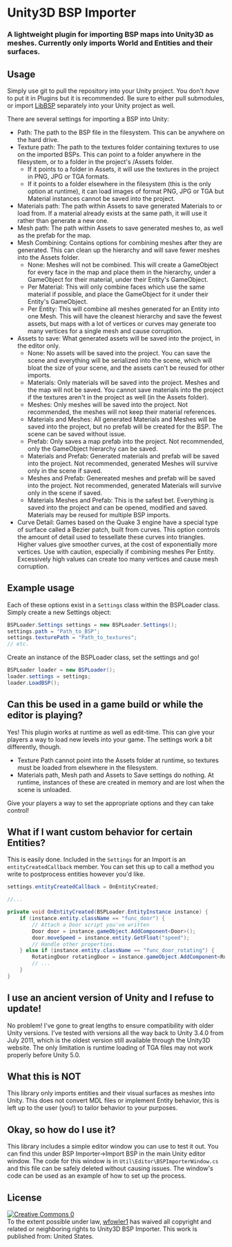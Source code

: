 # Unity3D BSP Importer
### A lightweight plugin for importing BSP maps into Unity3D as meshes. Currently only imports World and Entities and their surfaces.

## Usage
Simply use git to pull the repository into your Unity project. You don't _have_ to put it in Plugins but it is recommended. Be sure to either pull submodules, or import <a href="https://github.com/wfowler1/LibBSP">LibBSP</a> separately into your Unity project as well.

There are several settings for importing a BSP into Unity:
- Path: The path to the BSP file in the filesystem. This can be anywhere on the hard drive.
- Texture path: The path to the textures folder containing textures to use on the imported BSPs. This can point to a folder anywhere in the filesystem, or to a folder in the project's /Assets folder.
	- If it points to a folder in Assets, it will use the textures in the project in PNG, JPG or TGA formats.
	- If it points to a folder elsewhere in the filesystem (this is the only option at runtime), it can load images of format PNG, JPG or TGA but Material instances cannot be saved into the project.
- Materials path: The path within Assets to save generated Materials to or load from. If a material already exists at the same path, it will use it rather than generate a new one.
- Mesh path: The path within Assets to save generated meshes to, as well as the prefab for the map.
- Mesh Combining: Contains options for combining meshes after they are generated. This can clean up the hierarchy and will save fewer meshes into the Assets folder.
	- None: Meshes will not be combined. This will create a GameObject for every face in the map and place them in the hierarchy, under a GameObject for their material, under their Entity's GameObject.
	- Per Material: This will only combine faces which use the same material if possible, and place the GameObject for it under their Entity's GameObject.
	- Per Entity: This will combine all meshes generated for an Entity into one Mesh. This will have the cleanest hierarchy and save the fewest assets, but maps with a lot of vertices or curves may generate too many vertices for a single mesh and cause corruption.
- Assets to save: What generated assets will be saved into the project, in the editor only.
	- None: No assets will be saved into the project. You can save the scene and everything will be serialized into the scene, which will bloat the size of your scene, and the assets can't be reused for other imports.
	- Materials: Only materials will be saved into the project. Meshes and the map will not be saved. You cannot save materials into the project if the textures aren't in the project as well (in the Assets folder).
	- Meshes: Only meshes will be saved into the project. Not recommended, the meshes will not keep their material references.
	- Materials and Meshes: All generated Materials and Meshes will be saved into the project, but no prefab will be created for the BSP. The scene can be saved without issue.
	- Prefab: Only saves a map prefab into the project. Not recommended, only the GameObject hierarchy can be saved.
	- Materials and Prefab: Generated materials and prefab will be saved into the project. Not recommended, generated Meshes will survive only in the scene if saved.
	- Meshes and Prefab: Genereated meshes and prefab will be saved into the project. Not recommended, generated Materials will survive only in the scene if saved.
	- Materials Meshes and Prefab: This is the safest bet. Everything is saved into the project and can be opened, modified and saved. Materials may be reused for multiple BSP imports.
- Curve Detail: Games based on the Quake 3 engine have a special type of surface called a Bezier patch, built from curves. This option controls the amount of detail used to tessellate these curves into triangles. Higher values give smoother curves, at the cost of exponentially more vertices. Use with caution, especially if combining meshes Per Entity. Excessively high values can create too many vertices and cause mesh corruption.

## Example usage
Each of these options exist in a `Settings` class within the BSPLoader class. Simply create a new Settings object:
```cs
BSPLoader.Settings settings = new BSPLoader.Settings();
settings.path = "Path_to_BSP";
settings.texturePath = "Path_to_textures";
// etc.
```
Create an instance of the BSPLoader class, set the settings and go!
```cs
BSPLoader loader = new BSPLoader();
loader.settings = settings;
loader.LoadBSP();
```

## Can this be used in a game build or while the editor is playing?
Yes! This plugin works at runtime as well as edit-time. This can give your players a way to load new levels into your game. The settings work a bit differently, though.
- Texture Path cannot point into the Assets folder at runtime, so textures must be loaded from elsewhere in the filesystem.
- Materials path, Mesh path and Assets to Save settings do nothing. At runtime, instances of these are created in memory and are lost when the scene is unloaded.

Give your players a way to set the appropriate options and they can take control!

## What if I want custom behavior for certain Entities?
This is easily done. Included in the `Settings` for an Import is an `entityCreatedCallback` member. You can set this up to call a method you write to postprocess entities however you'd like.
```cs
settings.entityCreatedCallback = OnEntityCreated;

//...

private void OnEntityCreated(BSPLoader.EntityInstance instance) {
	if (instance.entity.className == "func_door") {
		// Attach a Door script you've written
		Door door = instance.gameObject.AddComponent<Door>();
		door.moveSpeed = instance.entity.GetFloat("speed");
		// Handle other properties.
	} else if (instance.entity.className == "func_door_rotating") {
		RotatingDoor rotatingDoor = instance.gameObject.AddComponent<RotatingDoor>();
		// ...
	}
}
```

## I use an ancient version of Unity and I refuse to update!
No problem! I've gone to great lengths to ensure compatibility with older Unity versions. I've tested with versions all the way back to Unity 3.4.0 from July 2011, which is the oldest version still available through the Unity3D website.
The only limitation is runtime loading of TGA files may not work properly before Unity 5.0.

## What this is NOT
This library only imports entities and their visual surfaces as meshes into Unity. This does not convert MDL files or implement Entity behavior, this is left up to the user (you!) to tailor behavior to your purposes.

## Okay, so how do I use it?
This library includes a simple editor window you can use to test it out. You can find this under BSP Importer->Import BSP in the main Unity editor window. The code for this window is in `Util\Editor\BSPImporterWindow.cs` and this file can be safely deleted without causing issues. The window's code can be used as an example of how to set up the process.

## License
<a href="http://creativecommons.org/publicdomain/zero/1.0/" rel="license"><img src="https://licensebuttons.net/p/zero/1.0/88x31.png" alt="Creative Commons 0" /></a><br>
To the extent possible under law, <a href="https://github.com/wfowler1">wfowler1</a> has waived all copyright and related or neighboring rights to Unity3D BSP Importer. This work is published from: United States.
